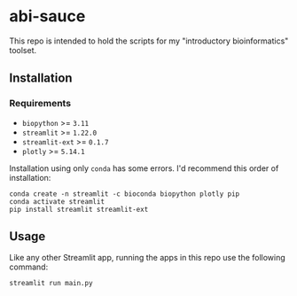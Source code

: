 # abi-sauce
This repo is intended to hold the scripts for my "introductory bioinformatics" toolset.

## Installation
### Requirements
* `biopython` >= `3.11`
* `streamlit` >= `1.22.0`
* `streamlit-ext` >= `0.1.7`
* `plotly` >= `5.14.1`

Installation using only `conda` has some errors. I'd recommend this order of installation:
```
conda create -n streamlit -c bioconda biopython plotly pip
conda activate streamlit
pip install streamlit streamlit-ext 
```

## Usage
Like any other Streamlit app, running the apps in this repo use the following command:
```
streamlit run main.py
```
